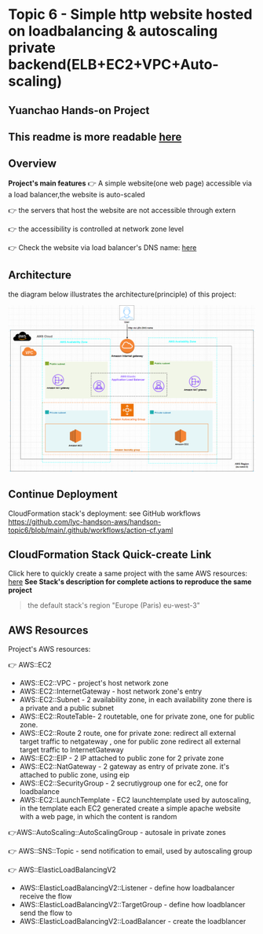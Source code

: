 # Topic 6 - Simple http website hosted on loadbalancing & autoscaling private backend(ELB+EC2+VPC+Auto-scaling)
##  Yuanchao Hands-on Project

## This readme is more readable [here](https://github.com/lyc-handson-aws/handson-topic6)



## **Overview**

**Project's main features**
:point_right: A simple website(one web page) accessible via a load balancer,the website is auto-scaled

:point_right: the servers that host the website are not accessible through extern

:point_right: the accessibility is controlled at network zone level

:point_right: Check the website via load balancer's DNS name: [here](http://stack--myelb-yofujol026w2-892332491.eu-west-3.elb.amazonaws.com/)



## **Architecture**
the diagram below illustrates the architecture(principle) of this project:

![](images/1-architecture.png)


## Continue Deployment
CloudFormation stack's deployment: see GitHub workflows https://github.com/lyc-handson-aws/handson-topic6/blob/main/.github/workflows/action-cf.yaml

## **CloudFormation Stack Quick-create Link**
Click here to quickly create a same project with the same AWS resources:  [here](https://eu-west-3.console.aws.amazon.com/cloudformation/home?region=eu-west-3#/stacks/create/review?templateURL=https://s3bucket-handson-topic1.s3.eu-west-3.amazonaws.com/CF-template-handson-topic6.yaml)
**See Stack's description for complete actions to reproduce the same project**

> the default stack's region "Europe (Paris) eu-west-3"

## **AWS Resources**
Project's AWS resources:

:point_right: AWS::EC2
- AWS::EC2::VPC - project's host network zone
- AWS::EC2::InternetGateway - host network zone's entry
- AWS::EC2::Subnet - 2 availability zone, in each availability zone there is a private and a public subnet
- AWS::EC2::RouteTable-  2 routetable, one for private zone, one for public zone.
- AWS::EC2::Route  2 route, one for private zone: redirect all external target traffic to netgateway , one for public zone redirect all external target traffic to InternetGateway
- AWS::EC2::EIP - 2 IP attached to public zone for 2 private zone
- AWS::EC2::NatGateway - 2 gateway as entry of private zone. it's attached to public zone, using eip
- AWS::EC2::SecurityGroup - 2 secrutiygroup one for ec2, one for loadbalance
- AWS::EC2::LaunchTemplate - EC2 launchtemplate used by autoscaling, in the template each EC2 generated create a simple apache website with a web page, in which the content is random

:point_right:AWS::AutoScaling::AutoScalingGroup - autosale in private zones

:point_right: AWS::SNS::Topic - send notification to email, used by autoscaling group

:point_right: AWS::ElasticLoadBalancingV2
- AWS::ElasticLoadBalancingV2::Listener - define how loadbalancer receive the flow
- AWS::ElasticLoadBalancingV2::TargetGroup - define how loadblancer send the flow to
- AWS::ElasticLoadBalancingV2::LoadBalancer - create the loadblancer